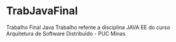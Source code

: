 # TrabJavaFinal
Trabalho Final Java
Trabalho refente a disciplina JAVA EE do curso Arquitetura de Software Distribuído - PUC Minas
